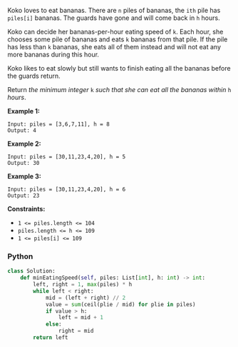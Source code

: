 Koko loves to eat bananas. There are  `n`  piles of bananas, the  `ith`  pile has  `piles[i]`  bananas. The guards have
gone and will come back in  `h`  hours.

Koko can decide her bananas-per-hour eating speed of  `k`. Each hour, she chooses some pile of bananas and eats  `k`
bananas from that pile. If the pile has less than  `k`  bananas, she eats all of them instead and will not eat any more
bananas during this hour.

Koko likes to eat slowly but still wants to finish eating all the bananas before the guards return.

Return  _the minimum integer_  `k`  _such that she can eat all the bananas within_  `h`  _hours_.

**Example 1:**

```
Input: piles = [3,6,7,11], h = 8
Output: 4
```

**Example 2:**

```
Input: piles = [30,11,23,4,20], h = 5
Output: 30
```

**Example 3:**

```
Input: piles = [30,11,23,4,20], h = 6
Output: 23
```

**Constraints:**

- `1 <= piles.length <= 104`
- `piles.length <= h <= 109`
- `1 <= piles[i] <= 109`

### Python

```python
class Solution:
    def minEatingSpeed(self, piles: List[int], h: int) -> int:
        left, right = 1, max(piles) * h
        while left < right:
            mid = (left + right) // 2
            value = sum(ceil(plie / mid) for plie in piles)
            if value > h:
                left = mid + 1
            else:
                right = mid
        return left
```
